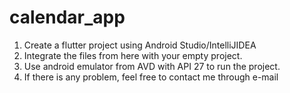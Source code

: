 # calendar_app
1. Create a flutter project using Android Studio/IntelliJIDEA
2. Integrate the files from here with your empty project.
3. Use android emulator from AVD with API 27 to run the project.
4. If there is any problem, feel free to contact me through e-mail
